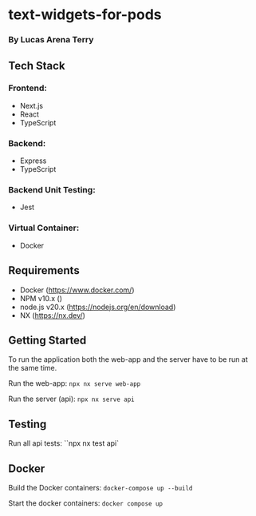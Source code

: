 # text-widgets-for-pods

### By Lucas Arena Terry

## Tech Stack

### Frontend:

- Next.js
- React
- TypeScript

### Backend:

- Express
- TypeScript

### Backend Unit Testing:

- Jest

### Virtual Container:

- Docker

## Requirements

- Docker (https://www.docker.com/)
- NPM v10.x ()
- node.js v20.x (https://nodejs.org/en/download)
- NX (https://nx.dev/)

## Getting Started

To run the application both the web-app and the server have to be run at the same time.

Run the web-app:
`npx nx serve web-app`

Run the server (api):
`npx nx serve api`

## Testing

Run all api tests:
``npx nx test api`

## Docker

Build the Docker containers:
`docker-compose up --build`

Start the docker containers:
`docker compose up`
